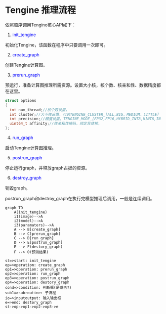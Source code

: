 # Tengine 推理流程
依照顺序调用Tengine核心API如下：

1. <font color=blue>init_tengine</font>

初始化Tengine，该函数在程序中只要调用一次即可。

2. <font color=blue>create_graph</font>

创建Tengine计算图。

3. <font color=blue>prerun_graph</font>

预运行，准备计算图推理所需资源。设置大小核，核个数、核亲和性、数据精度都在这里。

```c
struct options
{
  int num_thread;//核个数设置，
  int cluster;//大小核设置，可选TENGINE_CLUSTER_[ALL,BIG，MEDIUM，LITTLE]
  int precision;//精度设置，TENGINE_MODE_[FP32,FP16,HYBRID_INT8,UINT8,INT8]
  uint64_t affinity;//核亲和性掩码，绑定具体核，
};
```



4. <font color=blue>run_graph</font>

启动Tengine计算图推理。

5. <font color=blue>postrun_graph</font>

停止运行graph，并释放graph占据的资源。

6. <font color=blue>destroy_graph</font>

销毁graph。

postrun_graph和destroy_graph在执行完模型推理后调用，一般是连续调用。

```mermaid
graph TD
	A(init_tengine)
	i1(image)-->A
	i2(model)-->A
	i3(paramaters)-->A
	A --> B[create_graph]
    B --> C[prerun_graph]
    C --> D[run_graph]
    D --> E[postrun_graph]
    E --> F(destory_graph)
    F --> O(预测结果)
```

```flow
st=>start: init_tengine
op=>operation: create_graph
op1=>operation: prerun_graph
op2=>operation: run_graph
op3=>operation: postrun_graph
op4=>operation:	destory_graph
cond=>condition: 判断框(是或否?)
sub1=>subroutine: 子流程
io=>inputoutput: 输入输出框
e=>end: destory_graph
st->op->op1->op2->op3->e

```

